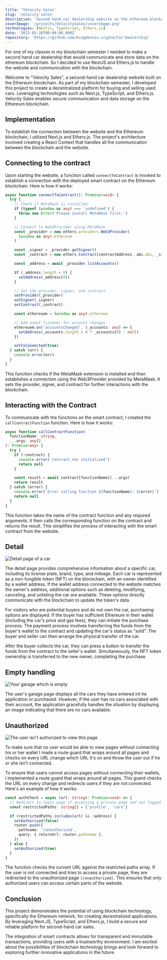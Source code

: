 ```yaml
---
title: 'Velocity Sales'
slug: 'velocity-sales'
description: 'Second hand car dealership website on the ethereum blockchain'
coverImage: '/projects/VelocitySales/coverImage.png'
technologies: [Nextjs, TypeScript, Ethers.js]
date: '2023-03-28T00:00:00.000Z'
repository: 'https://github.com/kingdennis-crypto/Car-Dealership'
---
```


For one of my classes in my blockchain semester I needed to make a second hand car dealership that would communicate and store data on the ethereum blockchain. So I decided to use NextJS and Ethers.js to handle the website and communication with the blockchain.

Welcome to "Velocity Sales", a second-hand car dealership website built on the Ethereum blockchain. As part of my blockchain semester, I developed this project to create a decentralized platform for buying and selling used cars. Leveraging technologies such as Next.js, TypeScript, and Ethers.js. Velocity Sales enables secure communication and data storage on the Ethereum blockchain.

## Implementation

To establish the connection between the website and the Ethereum blockchain, I utilized Next.js and Ethers.js. The project's architecture involved creating a React Context that handles all the communication between the blockchain and the website.

## Connecting to the contract

Upon starting the website, a function called `connectToContract` is invoked to establish a connection with the deployed smart contract on the Ethereum blockchain. Here is how it works:

```typescript
async function connectToContract(): Promise<void> {
  try {
    // Check if MetaMask is installed
    if (typeof (window as any) === 'undefined') {
      throw new Error('Please install MetaMask first.')
    }

    // Connect to Web3Provider using MetaMask
    const _provider = new ethers.providers.Web3Provider(
      (window as any).ethereum
    )

    const _signer = _provider.getSigner()
    const _contract = new ethers.Contract(contractAddress, abi.abi, _signer)

    const _address = await _provider.listAccounts()

    if (_address.length > 0) {
      setAddress(_address[0])
    }

    // Set the provider, signer, and contract
    setProvider(_provider)
    setSigner(_signer)
    setContract(_contract)

    const ethereuem = (window as any).ethereum

    // Add event listener for account changes
    ethereuem.on('accountsChanged', (_accounts: any) => {
      setAddress(_accounts.length > 0 ? _accounts[0] : null)
    })

    setIsConnected(true)
  } catch (err) {
    console.error(err)
  }
}
```

This function checks if the MetaMask extension is installed and then establishes a connection using the Web3Provider provided by MetaMask. It sets the provider, signer, and contract for further interactions with the blockchain.

## Interacting with the Contract

To communicate with the functions on the smart contract, I created the `callContractFunction` function. Here is how it works:

```typescript
async function callContractFunction(
  functionName: string,
  ...args: any[]
): Promise<any> {
  try {
    if (!contract) {
      console.error('Contract not initialized')
      return null
    }

    const result = await contract[functionName](...args)
    return result
  } catch (error) {
    console.error(`Error calling function ${functionName}: ${error}`)
    return null
  }
}
```

This function takes the name of the contract function and any required arguments. It then calls the corresponding function on the contract and returns the result. This simplifies the process of interacting with the smart contract from the website.

## Detail

![Detail page of a car](/projects/VelocitySales/detail.png)

The detail page provides comprehensive information about a specific car, including its license plate, brand, type, and mileage. Each car is represented as a non-fungible token (NFT) on the blockchain, with an owner identified by a wallet address. If the wallet address connected to the website matches the owner's address, additional options such as deleting, modifying, canceling, and unlisting the car are available. These options directly communicate with the blockchain to update the token's data.

For visitors who are potential buyers and do not own the car, purchasing options are displayed. If the buyer has sufficient Ethereum in their wallet (including the car's price and gas fees), they can initiate the purchase process. The payment process involves transferring the funds from the buyer's wallet to the contract and updating the car's status as "sold". The buyer and seller can then arrange the physical transfer of the car.

After the buyer collects the car, they can press a button to transfer the funds from the contract to the seller's wallet. Simultaneously, the NFT token ownership is transferred to the new owner, completing the purchase.

## Empty handling

![Your garage which is empty](/projects/VelocitySales/empty.png)

The user's garage page displays all the cars they have entered int he application or purchased. However, if the user has no cars associated with their account, the application gracefully handles the situation by displaying an image indicating that there are no cars available.

## Unauthorized

![The user isn't authorized to view this page](/projects/VelocitySales/unauthorized.png)

To make sure that no user would be able to view pages without connecting his or her wallet I made a route guard that wraps around all pages and checks on every URL change which URL it's on and throw the user out if he or she isn't connected.

To ensure that users cannot access pages without connecting their wallets, I implemented a route guard that wraps around all pages. This guard checks the URL on every change and redirects users if they are not connected. Here's an example of how it works:

```typescript
const authCheck = async (url: string): Promise<void> => {
  // Redirect to login page if accessing a private page and not logged in
  const restrictedPaths: string[] = ['profile', 'cars']

  if (restrictedPaths.includes(url) && !address) {
    setAuthorized(false)
    router.push({
      pathname: '/unauthorized',
      query: { returnUrl: router.pathname },
    })
  } else {
    setAuthorized(true)
  }
}
```

The function checks the current URL against the restricted paths array. If the user is not connected and tries to access a private page, they are redirected to the unauthorized page `(/unauthorized)`. This ensures that only authorized users can access certain parts of the website.

## Conclusion

This project demonstrates the potential of using blockchain technology, specifically the Ethereum network, for creating decentralized applications. By leveraging Next.JS, TypeScript, and Ethers.js, I build a secure and reliable platform for second-hand car sales.

The integration of smart contracts allows for transparent and immutable transactions, providing users with a trustworthy environment. I am excited about the possibilities of blockchain technology brings and look forward to exploring further innovative applications in the future.
